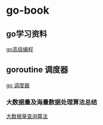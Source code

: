 # go-book
## go学习资料
[go高级编程](https://books.studygolang.com/advanced-go-programming-book/)

## goroutine 调度器
[go 调度器](https://www.bilibili.com/read/cv5098443)

### 大数据量及海量数据处理算法总结
[大数据量查询算法](https://www.cnblogs.com/liugx/p/7675906.html)
